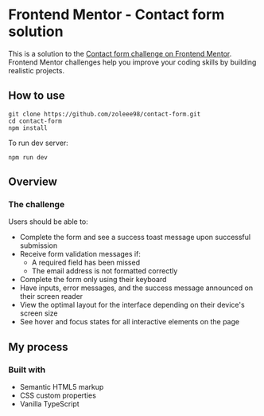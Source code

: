 # Frontend Mentor - Contact form solution

This is a solution to the [Contact form challenge on Frontend Mentor](https://www.frontendmentor.io/challenges/contact-form--G-hYlqKJj). Frontend Mentor challenges help you improve your coding skills by building realistic projects.

## How to use

```
git clone https://github.com/zoleee98/contact-form.git
cd contact-form
npm install
```

To run dev server:
```
npm run dev
```

## Overview

### The challenge

Users should be able to:

-   Complete the form and see a success toast message upon successful submission
-   Receive form validation messages if:
    -   A required field has been missed
    -   The email address is not formatted correctly
-   Complete the form only using their keyboard
-   Have inputs, error messages, and the success message announced on their screen reader
-   View the optimal layout for the interface depending on their device's screen size
-   See hover and focus states for all interactive elements on the page

## My process

### Built with

-   Semantic HTML5 markup
-   CSS custom properties
-   Vanilla TypeScript
